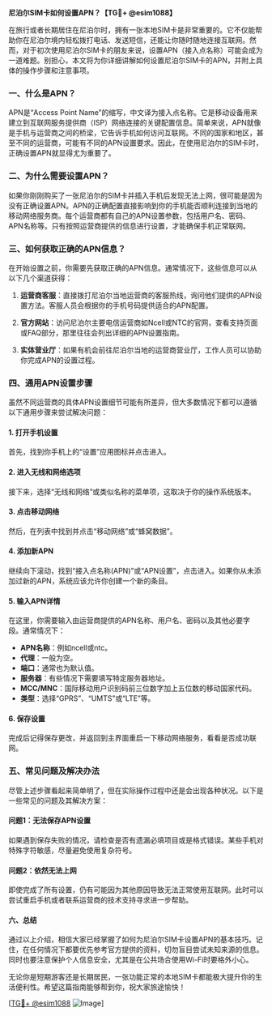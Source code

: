 **尼泊尔SIM卡如何设置APN？【TG💪+ @esim1088】**

在旅行或者长期居住在尼泊尔时，拥有一张本地SIM卡是非常重要的。它不仅能帮助你在尼泊尔境内轻松拨打电话、发送短信，还能让你随时随地连接互联网。然而，对于初次使用尼泊尔SIM卡的朋友来说，设置APN（接入点名称）可能会成为一道难题。别担心，本文将为你详细讲解如何设置尼泊尔SIM卡的APN，并附上具体的操作步骤和注意事项。

### 一、什么是APN？

APN是“Access Point Name”的缩写，中文译为接入点名称。它是移动设备用来建立到互联网服务提供商（ISP）网络连接的关键配置信息。简单来说，APN就像是手机与运营商之间的桥梁，它告诉手机如何访问互联网。不同的国家和地区，甚至不同的运营商，可能有不同的APN设置要求。因此，在使用尼泊尔的SIM卡时，正确设置APN就显得尤为重要了。

### 二、为什么需要设置APN？

如果你刚刚购买了一张尼泊尔的SIM卡并插入手机后发现无法上网，很可能是因为没有正确设置APN。APN的正确配置直接影响到你的手机能否顺利连接到当地的移动网络服务商。每个运营商都有自己的APN设置参数，包括用户名、密码、APN名称等。只有按照运营商提供的信息进行设置，才能确保手机正常联网。

### 三、如何获取正确的APN信息？

在开始设置之前，你需要先获取正确的APN信息。通常情况下，这些信息可以从以下几个渠道获得：

1. **运营商客服**：直接拨打尼泊尔当地运营商的客服热线，询问他们提供的APN设置方法。客服人员会根据你的手机号码提供适合的APN配置。
   
2. **官方网站**：访问尼泊尔主要电信运营商如Ncell或NTC的官网，查看支持页面或FAQ部分，那里往往会列出详细的APN设置指南。
   
3. **实体营业厅**：如果有机会前往尼泊尔当地的运营商营业厅，工作人员可以协助你完成APN的设置过程。

### 四、通用APN设置步骤

虽然不同运营商的具体APN设置细节可能有所差异，但大多数情况下都可以遵循以下通用步骤来尝试解决问题：

#### 1. 打开手机设置
首先，找到你手机上的“设置”应用图标并点击进入。

#### 2. 进入无线和网络选项
接下来，选择“无线和网络”或类似名称的菜单项，这取决于你的操作系统版本。

#### 3. 点击移动网络
然后，在列表中找到并点击“移动网络”或“蜂窝数据”。

#### 4. 添加新APN
继续向下滚动，找到“接入点名称(APN)”或“APN设置”，点击进入。如果你从未添加过新的APN，系统应该允许你创建一个新的条目。

#### 5. 输入APN详情
在这里，你需要输入由运营商提供的APN名称、用户名、密码以及其他必要字段。通常情况下：
   - **APN名称**：例如ncell或ntc。
   - **代理**：一般为空。
   - **端口**：通常也为默认值。
   - **服务器**：有些情况下需要填写特定服务器地址。
   - **MCC/MNC**：国际移动用户识别码前三位数字加上五位数的移动国家代码。
   - **类型**：选择“GPRS”、“UMTS”或“LTE”等。

#### 6. 保存设置
完成后记得保存更改，并返回到主界面重启一下移动网络服务，看看是否成功联网。

### 五、常见问题及解决办法

尽管上述步骤看起来简单明了，但在实际操作过程中还是会出现各种状况。以下是一些常见的问题及其解决方案：

#### 问题1：无法保存APN设置
如果遇到保存失败的情况，请检查是否有遗漏必填项目或是格式错误。某些手机对特殊字符敏感，尽量避免使用复杂符号。

#### 问题2：依然无法上网
即使完成了所有设置，仍有可能因为其他原因导致无法正常使用互联网。此时可以尝试重启手机或者联系运营商的技术支持寻求进一步帮助。

#### 六、总结

通过以上介绍，相信大家已经掌握了如何为尼泊尔SIM卡设置APN的基本技巧。记住，在任何情况下都要优先参考官方提供的资料，切勿盲目尝试未知来源的信息。同时也要注意保护个人信息安全，尤其是在公共场合使用Wi-Fi时要格外小心。

无论你是短期游客还是长期居民，一张功能正常的本地SIM卡都能极大提升你的生活便利性。希望这篇指南能够帮到你，祝大家旅途愉快！

[[TG💪+ @esim1088](https://t.me/s/esim1088) ![Image](https://i.postimg.cc/4NQfJmqS/Snipaste-2025-05-13-00-14-12.png)]